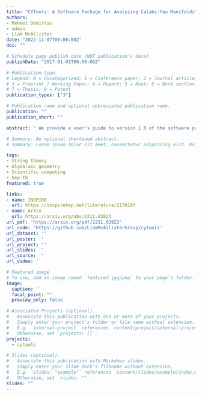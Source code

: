```yaml
---
title: "CYTools: A Software Package for Analyzing Calabi-Yau Manifolds"
authors:
- Mehmet Demirtas
- admin
- Liam McAllister
date: "2022-11-07T00:00:00Z"
doi: ""

# Schedule page publish date (NOT publication's date).
publishDate: "2017-01-01T00:00:00Z"

# Publication type.
# Legend: 0 = Uncategorized; 1 = Conference paper; 2 = Journal article;
# 3 = Preprint / Working Paper; 4 = Report; 5 = Book; 6 = Book section;
# 7 = Thesis; 8 = Patent
publication_types: ["3"]

# Publication name and optional abbreviated publication name.
publication: ""
publication_short: ""

abstract: " We provide a user's guide to version 1.0 of the software package CYTools, which we designed to compute the topological data of Calabi-Yau hypersurfaces in toric varieties. CYTools has strong capabilities in analyzing and triangulating polytopes, and can easily handle even the largest polytopes in the Kreuzer-Skarke list. We explain the main functions and the options that can be used to optimize them, including example computations that illustrate efficient handling of large numbers of polytopes. The software, installation instructions, and a Jupyter notebook tutorial can be found at https://cy.tools."

# Summary. An optional shortened abstract.
# summary: Lorem ipsum dolor sit amet, consectetur adipiscing elit. Duis posuere tellus ac convallis placerat. Proin tincidunt magna sed ex sollicitudin condimentum.

tags:
- String theory
- Algebraic geometry
- Scientific computing
- hep-th
featured: true

links:
- name: INSPIRE
  url: https://inspirehep.net/literature/2178107
- name: ArXiv
  url: https://arxiv.org/abs/2211.03823
url_pdf: 'https://arxiv.org/pdf/2211.03823'
url_code: 'https://github.com/LiamMcAllisterGroup/cytools'
url_dataset: ''
url_poster: ''
url_project: ''
url_slides: ''
url_source: ''
url_video: ''

# Featured image
# To use, add an image named `featured.jpg/png` to your page's folder. 
image:
  caption: ''
  focal_point: ""
  preview_only: false

# Associated Projects (optional).
#   Associate this publication with one or more of your projects.
#   Simply enter your project's folder or file name without extension.
#   E.g. `internal-project` references `content/project/internal-project/index.md`.
#   Otherwise, set `projects: []`.
projects:
  - cytools

# Slides (optional).
#   Associate this publication with Markdown slides.
#   Simply enter your slide deck's filename without extension.
#   E.g. `slides: "example"` references `content/slides/example/index.md`.
#   Otherwise, set `slides: ""`.
slides: ""
---
```


